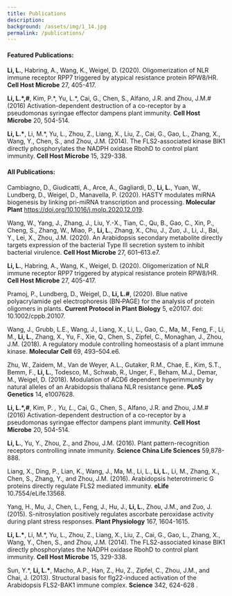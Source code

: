 ```yaml
---
title: Publications
description:   
background: /assets/img/1_14.jpg
permalink: /publications/
---
```




#### Featured Publications:

**Li, L.**, Habring, A., Wang, K., Weigel, D. (2020). Oligomerization of NLR immune receptor RPP7 triggered by atypical resistance protein RPW8/HR. **Cell Host Microbe** 27, 405-417.

**Li, L.\*,\#**, Kim, P.\*, Yu, L.\*, Cai, G., Chen, S., Alfano, J.R. and Zhou, J.M.\# (2016) Activation-dependent destruction of a co-receptor by a pseudomonas syringae effector dampens plant immunity. **Cell Host Microbe** 20, 504-514.

**Li, L.\***, Li, M.\*, Yu, L., Zhou, Z., Liang, X., Liu, Z., Cai, G., Gao, L., Zhang, X., Wang, Y., Chen, S., and Zhou, J.M. (2014). The FLS2-associated kinase BIK1 directly phosphorylates the NADPH oxidase RbohD to control plant immunity. **Cell Host Microbe** 15, 329-338.
 
 
 
#### All Publications:

Cambiagno, D., Giudicatti, A., Arce, A., Gagliardi, D., **Li, L.**, Yuan, W., Lundberg, D., Weigel, D., Manavella, P. (2020). HASTY modulates miRNA biogenesis by linking pri-miRNA transcription and processing. **Molecular Plant** https://doi.org/10.1016/j.molp.2020.12.019.

Wang, W., Yang, J., Zhang, J., Liu, Y.-X., Tian, C., Qu, B., Gao, C., Xin, P., Cheng, S., Zhang, W., Miao, P., **Li, L.**, Zhang, X., Chu, J., Zuo, J., Li, J., Bai, Y., Lei, X., Zhou, J.M. (2020). An Arabidopsis secondary metabolite directly targets expression of the bacterial Type III secretion system to inhibit bacterial virulence. **Cell Host Microbe** 27, 601–613.e7.

**Li, L.**, Habring, A., Wang, K., Weigel, D. (2020). Oligomerization of NLR immune receptor RPP7 triggered by atypical resistance protein RPW8/HR. **Cell Host Microbe** 27, 405-417.

Pramoj, P., Lundberg, D., Weigel, D., **Li, L.\#**, (2020). Blue native polyacrylamide gel electrophoresis (BN‐PAGE) for the analysis of protein oligomers in plants. **Current Protocol in Plant Biology** 5, e20107. doi: 10.1002/cppb.20107.

Wang, J., Grubb, L.E., Wang, J., Liang, X., Li, L., Gao, C., Ma, M., Feng, F., Li, M., **Li, L.**, Zhang, X., Yu, F., Xie, Q., Chen, S., Zipfel, C., Monaghan, J., Zhou, J.M. (2018). A regulatory module controlling homeostasis of a plant immune kinase. **Molecular Cell** 69, 493–504.e6.

Zhu, W., Zaidem, M., Van de Weyer, A.L., Gutaker, R.M., Chae, E., Kim, S.T., Bemm, F., **Li, L.**, Todesco, M., Schwab, R., Unger, F., Beham, M.J., Demar, M., Weigel, D. (2018). Modulation of ACD6 dependent hyperimmunity by natural alleles of an Arabidopsis thaliana NLR resistance gene. **PLoS Genetics** 14, e1007628.

**Li, L.\*,#**, Kim, P. *, Yu, L.*, Cai, G., Chen, S., Alfano, J.R. and Zhou, J.M.# (2016) Activation-dependent destruction of a co-receptor by a pseudomonas syringae effector dampens plant immunity. **Cell Host Microbe** 20, 504-514.

**Li, L.**, Yu, Y., Zhou, Z., and Zhou, J.M. (2016). Plant pattern-recognition receptors controlling innate immunity. **Science China Life Sciences** 59,878-888.

Liang, X., Ding, P., Lian, K., Wang, J., Ma, M., Li, L., **Li, L.**, Li, M., Zhang, X., Chen, S., Zhang, Y., and Zhou, J.M. (2016). Arabidopsis heterotrimeric G proteins directly regulate FLS2 mediated immunity. **eLife** 10.7554/eLife.13568.

Yang, H., Mu, J., Chen, L., Feng, J., Hu, J., **Li, L.**, Zhou, J.M., and Zuo, J. (2015). S-nitrosylation positively regulates ascorbate peroxidase activity during plant stress responses. **Plant Physiology** 167, 1604-1615.

**Li, L.\***, Li, M.\*, Yu, L., Zhou, Z., Liang, X., Liu, Z., Cai, G., Gao, L., Zhang, X., Wang, Y., Chen, S., and Zhou, J.M. (2014). The FLS2-associated kinase BIK1 directly phosphorylates the NADPH oxidase RbohD to control plant immunity. **Cell Host Microbe** 15, 329-338.

Sun, Y.\*, **Li, L.\***, Macho, A.P., Han, Z., Hu, Z., Zipfel, C., Zhou, J.M., and Chai, J. (2013). Structural basis for flg22-induced activation of the Arabidopsis FLS2-BAK1 immune complex. **Science** 342, 624-628 .
